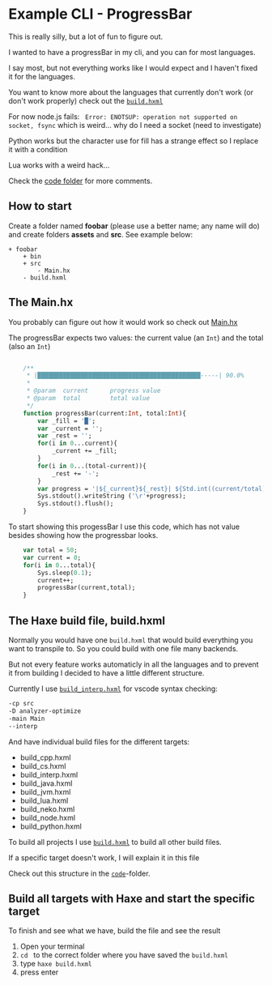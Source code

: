 # Example CLI - ProgressBar

This is really silly, but a lot of fun to figure out.

I wanted to have a progressBar in my cli, and you can for most languages.

I say most, but not everything works like I would expect and I haven't fixed it for the languages.

You want to know more about the languages that currently don't work (or don't work properly) check out the [`build.hxml`](https://github.com/MatthijsKamstra/haxesys/tree/master/docs/14cli_progress/code/build.hxml)

For now node.js fails: ` Error: ENOTSUP: operation not supported on socket, fsync` which is weird... why do I need a socket (need to investigate)

Python works but the character use for fill has a strange effect so I replace it with a condition

Lua works with a weird hack...

Check the [code folder](https://github.com/MatthijsKamstra/haxesys/tree/master/docs/14cli_progress/code) for more comments.

## How to start

Create a folder named **foobar** (please use a better name; any name will do) and create folders **assets** and **src**.
See example below:

```
+ foobar
	+ bin
	+ src
		- Main.hx
	- build.hxml
```

## The Main.hx

You probably can figure out how it would work so check out [Main.hx](https://github.com/MatthijsKamstra/haxesys/tree/master/docs/14cli_progress/code/src/Main.hx)

The progressBar expects two values: the current value (an `Int`) and the total (also an `Int`)

```haxe

	/**
	 * |█████████████████████████████████████████████-----| 90.0%
	 *
	 * @param  current 		progress value
	 * @param  total   		total value
	 */
	function progressBar(current:Int, total:Int){
		var _fill = '█';
		var _current = '';
		var _rest = '';
		for(i in 0...current){
			_current += _fill;
		}
		for(i in 0...(total-current)){
			_rest += '-';
		}
		var progress = '|${_current}${_rest}| ${Std.int((current/total)*100)}%';
		Sys.stdout().writeString ('\r'+progress);
		Sys.stdout().flush();
	}
```

To start showing this progessBar I use this code, which has not value besides showing how the progressbar looks.

```haxe
	var total = 50;
	var current = 0;
	for(i in 0...total){
		Sys.sleep(0.1);
		current++;
		progressBar(current,total);
	}

```

## The Haxe build file, build.hxml

Normally you would have one `build.hxml` that would build everything you want to transpile to.
So you could build with one file many backends.

But not every feature works automaticly in all the languages and to prevent it from building I decided to have a little different structure.

Currently I use [`build_interp.hxml`](https://github.com/MatthijsKamstra/haxesys/tree/master/docs/14cli_progress/code/build_interp.hxml) for vscode syntax checking:

```bash
-cp src
-D analyzer-optimize
-main Main
--interp
```

And have individual build files for the different targets:

- build_cpp.hxml
- build_cs.hxml
- build_interp.hxml
- build_java.hxml
- build_jvm.hxml
- build_lua.hxml
- build_neko.hxml
- build_node.hxml
- build_python.hxml

To build all projects I use [`build.hxml`](https://github.com/MatthijsKamstra/haxesys/tree/master/docs/14cli_progress/code/build.hxml) to build all other build files.

If a specific target doesn't work, I will explain it in this file

Check out this structure in the [`code`](https://github.com/MatthijsKamstra/haxesys/tree/master/docs/14cli_progress/code)-folder.

## Build all targets with Haxe and start the specific target

To finish and see what we have, build the file and see the result

1. Open your terminal
2. `cd ` to the correct folder where you have saved the `build.hxml`
3. type `haxe build.hxml`
4. press enter
